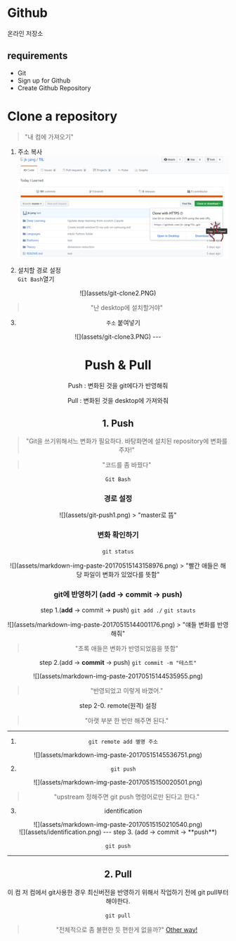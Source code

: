 # Github
온라인 저장소

## requirements
- Git
- Sign up for Github
- Create Github Repository

# Clone a repository

> "내 컴에 가져오기"

1. 주소 복사
![](assets/git-clone1.png)

2. 설치할 경로 설정
<br>`Git Bash`열기
<center>
![](assets/git-clone2.PNG)

> "난 desktop에 설치할거야"

3. `주소` 붙여넣기
<center>
![](assets/git-clone3.PNG)
---

# Push & Pull
Push : 변화된 것을 git에다가 반영해줘

Pull : 변화된 것을 desktop에 가져와줘
## 1. Push
> "Git을 쓰기위해서느 변화가 필요하다. 바탕화면에 설치된 repository에 변화를 주자!"

> "코드를 좀 바꿨다"

`Git Bash`

### 경로 설정
<center>![](assets/git-push1.png)
> "master로 뜸"

### 변화 확인하기

`git status`
<center>
![](assets/markdown-img-paste-20170515143158976.png)
> "빨간 애들은 해당 파일이 변화가 있었다를 뜻함"

### git에 반영하기 (add -> commit -> push)
step 1.(**add** -> commit -> push)
`git add ./` `git stauts`
<center>![](assets/markdown-img-paste-20170515144001176.png)
 > "얘들 변화를 반영해줘"

 > "초록 애들은 변화가 반영되었음을 뜻함"

step 2.(add -> **commit** -> push)
`git commit -m "테스트"`
<center>![](assets/markdown-img-paste-20170515144535955.png)

> "반영되었고 이렇게 바꼈어."

step 2-0. remote(원격) 설정
> "아랫 부분 한 번만 해주면 된다."

---
1. `git remote add 별명 주소`
<center>![](assets/markdown-img-paste-20170515145536751.png)

2. `git push`
<center>![](assets/markdown-img-paste-20170515150020501.png)

> "upstream 정해주면 git push 명령어로만 된다고 한다."

3. identification
<center>![](assets/markdown-img-paste-20170515150210540.png)
<center>![](assets/identification.png)
---
step 3. (add -> commit -> **push**)

`git push`

---
## 2. Pull
이 컴 저 컴에서 git사용한 경우 최신버전을 반영하기 위해서 작업하기 전에 git pull부터 해야한다.

`git pull`

> "전체적으로 좀 불편한 듯 편한게 없을까?" [Other way!](./use-git-in-atom.md)
